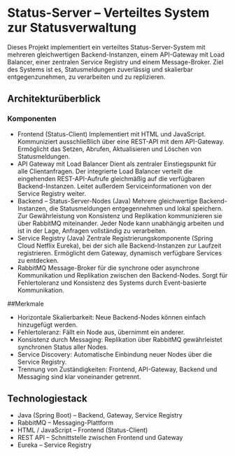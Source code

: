 # Status-Server – Verteiltes System zur Statusverwaltung
Dieses Projekt implementiert ein verteiltes Status-Server-System mit mehreren gleichwertigen Backend-Instanzen, einem API-Gateway mit Load Balancer, einer zentralen Service Registry und einem Message-Broker. Ziel des Systems ist es, Statusmeldungen zuverlässig und skalierbar entgegenzunehmen, zu verarbeiten und zu replizieren.

## Architekturüberblick
### Komponenten
+ Frontend (Status-Client)
  Implementiert mit HTML und JavaScript. Kommuniziert ausschließlich über eine REST-API mit dem API-Gateway. Ermöglicht das Setzen, Abrufen, Aktualisieren und Löschen von Statusmeldungen.
+ API Gateway mit Load Balancer
  Dient als zentraler Einstiegspunkt für alle Clientanfragen. Der integrierte Load Balancer verteilt die eingehenden REST-API-Aufrufe gleichmäßig auf die verfügbaren Backend-Instanzen.
  Leitet außerdem Serviceinformationen von der Service Registry weiter.
+ Backend – Status-Server-Nodes (Java)
  Mehrere gleichwertige Backend-Instanzen, die Statusmeldungen entgegennehmen und lokal speichern.
  Zur Gewährleistung von Konsistenz und Replikation kommunizieren sie über RabbitMQ miteinander.
  Jeder Node kann unabhängig arbeiten und ist in der Lage, Anfragen vollständig zu verarbeiten.
+ Service Registry (Java)
  Zentrale Registrierungskomponente (Spring Cloud Netflix Eureka), bei der sich alle Backend-Instanzen zur Laufzeit registrieren.
  Ermöglicht dem Gateway, dynamisch verfügbare Services zu entdecken.
+ RabbitMQ
  Message-Broker für die synchrone oder asynchrone Kommunikation und Replikation zwischen den Backend-Nodes.
  Sorgt für Fehlertoleranz und Konsistenz des Systems durch Event-basierte Kommunikation.

##Merkmale
+ Horizontale Skalierbarkeit: Neue Backend-Nodes können einfach hinzugefügt werden.
+ Fehlertoleranz: Fällt ein Node aus, übernimmt ein anderer.
+ Konsistenz durch Messaging: Replikation über RabbitMQ gewährleistet synchronen Status aller Nodes.
+ Service Discovery: Automatische Einbindung neuer Nodes über die Service Registry.
+ Trennung von Zuständigkeiten: Frontend, API-Gateway, Backend und Messaging sind klar voneinander getrennt.

## Technologiestack
+ Java (Spring Boot) – Backend, Gateway, Service Registry
+ RabbitMQ – Messaging-Plattform
+ HTML / JavaScript – Frontend (Status-Client)
+ REST API – Schnittstelle zwischen Frontend und Gateway
+ Eureka – Service Registry
